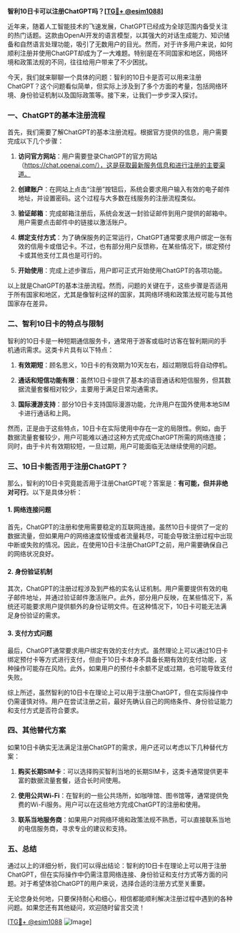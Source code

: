 **智利10日卡可以注册ChatGPT吗？[[TG💪+ @esim1088](https://t.me/s/esim1088)]**

近年来，随着人工智能技术的飞速发展，ChatGPT已经成为全球范围内备受关注的热门话题。这款由OpenAI开发的语言模型，以其强大的对话生成能力、知识储备和自然语言处理功能，吸引了无数用户的目光。然而，对于许多用户来说，如何顺利注册并使用ChatGPT却成为了一大难题。特别是在不同国家和地区，网络环境和政策法规的不同，往往给用户带来了不少困扰。

今天，我们就来聊聊一个具体的问题：智利的10日卡是否可以用来注册ChatGPT？这个问题看似简单，但实际上涉及到了多个方面的考量，包括网络环境、身份验证机制以及国际政策等。接下来，让我们一步步深入探讨。

### 一、ChatGPT的基本注册流程

首先，我们需要了解ChatGPT的基本注册流程。根据官方提供的信息，用户需要完成以下几个步骤：

1. **访问官方网站**：用户需要登录ChatGPT的官方网站（https://chat.openai.com/），这是获取最新服务信息和进行注册的主要渠道。
   
2. **创建账户**：在网站上点击“注册”按钮后，系统会要求用户输入有效的电子邮件地址，并设置密码。这个过程与大多数在线服务的注册流程类似。

3. **验证邮箱**：完成邮箱注册后，系统会发送一封验证邮件到用户提供的邮箱中。用户需要点击邮件中的链接以激活账户。

4. **绑定支付方式**：为了确保服务的正常运行，ChatGPT通常要求用户绑定一张有效的信用卡或借记卡。不过，也有部分用户反馈称，在某些情况下，绑定预付卡或其他支付工具也是可行的。

5. **开始使用**：完成上述步骤后，用户即可正式开始使用ChatGPT的各项功能。

以上就是ChatGPT的基本注册流程。然而，问题的关键在于，这些步骤是否适用于所有国家和地区，尤其是像智利这样的国家，其网络环境和政策法规可能与其他国家存在差异。

### 二、智利10日卡的特点与限制

智利的10日卡是一种短期通信服务卡，通常用于游客或临时访客在智利期间的手机通讯需求。这类卡片具有以下特点：

1. **有效期短**：顾名思义，10日卡的有效期为10天左右，超过期限后将自动停机。
   
2. **通话和短信功能有限**：虽然10日卡提供了基本的语音通话和短信服务，但其数据流量套餐相对较少，主要用于满足日常沟通需求。

3. **国际漫游支持**：部分10日卡支持国际漫游功能，允许用户在国外使用本地SIM卡进行通话和上网。

然而，正是由于这些特点，10日卡在实际使用中存在一定的局限性。例如，由于数据流量套餐较少，用户可能难以通过这种方式完成ChatGPT所需的网络连接；同时，由于卡片有效期较短，一旦过期，用户可能面临无法继续使用的问题。

### 三、10日卡能否用于注册ChatGPT？

那么，智利的10日卡究竟能否用于注册ChatGPT呢？答案是：**有可能，但并非绝对可行**。以下是具体分析：

#### 1. 网络连接问题

首先，ChatGPT的注册和使用需要稳定的互联网连接。虽然10日卡提供了一定的数据流量，但如果用户的网络速度较慢或者流量耗尽，可能会导致注册过程中出现中断或失败的情况。因此，在使用10日卡注册ChatGPT之前，用户需要确保自己的网络状况良好。

#### 2. 身份验证机制

其次，ChatGPT的注册过程涉及到严格的实名认证机制。用户需要提供有效的电子邮件地址，并通过验证邮件激活账户。此外，部分用户反映，在某些情况下，系统还可能要求用户提供额外的身份证明文件。在这种情况下，10日卡可能无法满足身份验证的需求。

#### 3. 支付方式问题

最后，ChatGPT通常要求用户绑定有效的支付方式。虽然理论上可以通过10日卡绑定预付卡等方式进行支付，但由于10日卡本身不具备长期有效的支付功能，这种操作可能存在风险。此外，如果用户的预付卡余额不足或过期，也可能导致支付失败。

综上所述，虽然智利的10日卡在理论上可以用于注册ChatGPT，但在实际操作中仍需谨慎对待。用户在尝试注册之前，最好先确认自己的网络条件、身份验证能力和支付方式是否符合要求。

### 四、其他替代方案

如果10日卡确实无法满足注册ChatGPT的需求，用户还可以考虑以下几种替代方案：

1. **购买长期SIM卡**：可以选择购买智利当地的长期SIM卡，这类卡通常提供更丰富的数据流量套餐，适合长时间使用。

2. **使用公共Wi-Fi**：在智利的一些公共场所，如咖啡馆、图书馆等，通常提供免费的Wi-Fi服务。用户可以在这些地方完成ChatGPT的注册和使用。

3. **联系当地服务商**：如果用户对网络环境和政策法规不熟悉，可以直接联系当地的电信服务商，寻求专业的建议和支持。

### 五、总结

通过以上的详细分析，我们可以得出结论：智利的10日卡在理论上可以用于注册ChatGPT，但在实际操作中仍需注意网络连接、身份验证和支付方式等方面的问题。对于希望体验ChatGPT的用户来说，选择合适的注册方式至关重要。

无论您身处何地，只要保持耐心和细心，相信都能顺利解决注册过程中遇到的各种问题。如果您还有其他疑问，欢迎随时留言交流！

[[TG💪+ @esim1088](https://t.me/s/esim1088) ![Image](https://i.postimg.cc/4NQfJmqS/Snipaste-2025-05-13-00-14-12.png)]
